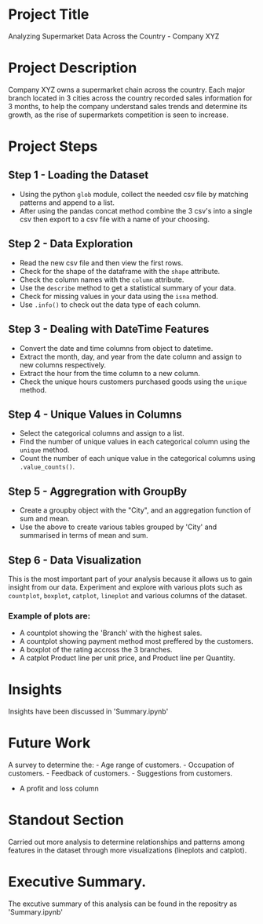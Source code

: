 # Project Title
Analyzing Supermarket Data Across the Country - Company XYZ

# Project Description
Company XYZ owns a supermarket chain across the country. Each major branch located in 3 cities across the country recorded sales information for 3 months, to help the company understand sales trends and determine its growth, as the rise of supermarkets competition is seen to increase.

# Project Steps

## Step 1 - Loading the Dataset
- Using the python `glob` module, collect the needed csv file by matching patterns and append to a list. 
- After using the pandas concat method combine the 3 csv's into a single csv then export to a csv file with a name of your choosing.

## Step 2 - Data Exploration
- Read the new csv file and then view the first rows.
- Check for the shape of the dataframe with the `shape` attribute.
- Check the column names with the `column` attribute.
- Use the `describe` method to get a statistical summary of your data.
- Check for missing values in your data using the `isna` method.
- Use `.info()` to check out the data type of each column.

## Step 3 - Dealing with DateTime Features
- Convert the date and time columns from object to datetime.
- Extract the month, day, and year from the date column and assign to new columns respectively.
- Extract the hour from the time column to a new column.
- Check the unique hours customers purchased goods using the `unique` method.

## Step 4 - Unique Values in Columns
- Select the categorical columns and assign to a list.
- Find the number of unique values in each categorical column using the `unique` method.
- Count the number of each unique value in the categorical columns using `.value_counts()`.

## Step 5 - Aggregration with GroupBy
- Create a groupby object with the "City", and an aggregation function of sum and mean.
- Use the above to create various tables grouped by 'City' and summarised in terms of mean and sum.

## Step 6 - Data Visualization
This is the most important part of your analysis because it allows us to gain insight from our data.
Experiment and explore with various plots such as `countplot`, `boxplot`, `catplot`, `lineplot` and various columns of the dataset.
### Example of plots are:
- A countplot showing the 'Branch' with the highest sales.
- A countplot showing payment method most preffered by the customers.
- A boxplot of the rating accross the 3 branches.
- A catplot Product line per unit price, and Product line per Quantity.


# Insights
Insights have been discussed in 'Summary.ipynb'

# Future Work

A survey to determine the:
    - Age range of customers.
    - Occupation of customers.
    - Feedback of customers.
    - Suggestions from customers.
- A profit and loss column


# Standout Section

Carried out more analysis to determine relationships and patterns among features in the dataset through more visualizations (lineplots and catplot).

# Executive Summary.

The excutive summary of this analysis can be found in the repositry as 'Summary.ipynb'
